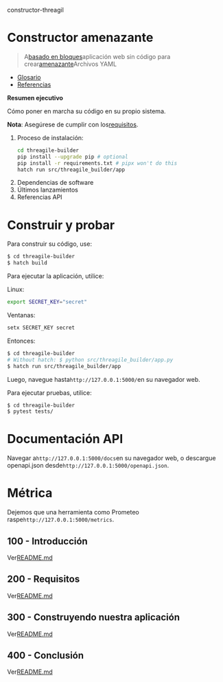 constructor-threagil

# Constructor amenazante

> A[basado en bloques](https://developers.google.com/blockly)aplicación web sin código para crear[amenazante](https://threagile.io)Archivos YAML

-   [Glosario](./GLOSSARY.md)
-   [Referencias](./REFERENCES.md)

**Resumen ejecutivo**

Cómo poner en marcha su código en su propio sistema.

**Nota**: Asegúrese de cumplir con los[requisitos](./200/README.md).

1.  Proceso de instalación:
    ```bash
    cd threagile-builder
    pip install --upgrade pip # optional
    pip install -r requirements.txt # pipx won't do this
    hatch run src/threagile_builder/app
    ```
2.  Dependencias de software
3.  Últimos lanzamientos
4.  Referencias API

# Construir y probar

Para construir su código, use:

```bash
$ cd threagile-builder
$ hatch build
```

Para ejecutar la aplicación, utilice:

Linux:

```bash
export SECRET_KEY="secret"
```

Ventanas:

```bash
setx SECRET_KEY secret
```

Entonces:

```bash
$ cd threagile-builder
# Without hatch: $ python src/threagile_builder/app.py
$ hatch run src/threagile_builder/app
```

Luego, navegue hasta`http://127.0.0.1:5000/`en su navegador web.

Para ejecutar pruebas, utilice:

```bash
$ cd threagile-builder
$ pytest tests/
```

# Documentación API

Navegar a`http://127.0.0.1:5000/docs`en su navegador web, o descargue openapi.json desde`http://127.0.0.1:5000/openapi.json`.

# Métrica

Dejemos que una herramienta como Prometeo raspe`http://127.0.0.1:5000/metrics`.

## 100 - Introducción

Ver[README.md](./100/README.md)

## 200 - Requisitos

Ver[README.md](./200/README.md)

## 300 - Construyendo nuestra aplicación

Ver[README.md](./300/README.md)

## 400 - Conclusión

Ver[README.md](./400/README.md)
